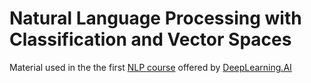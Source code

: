 # Natural Language Processing with Classification and Vector Spaces

Material used in the the first [NLP course](https://www.coursera.org/programs/f79d1699-8331-48d9-a69d-2742a3db4c8c/browse?currentTab=CATALOG&productId=_U5cASTxEemuhAoKFebZeA&productType=s12n&query=nlp&showMiniModal=true) offered by [DeepLearning.AI](https://www.deeplearning.ai/)
